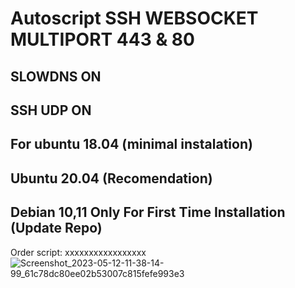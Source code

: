 # Autoscript SSH WEBSOCKET MULTIPORT 443 & 80

## SLOWDNS ON
## SSH UDP ON

## For ubuntu 18.04 (minimal instalation) 
## Ubuntu 20.04 (Recomendation) 
## Debian 10,11  Only For First Time Installation (Update Repo) <br>
  
  Order script: xxxxxxxxxxxxxxxxx
![Screenshot_2023-05-12-11-38-14-99_61c78dc80ee02b53007c815fefe993e3](https://github.com/AdaraS14/SC-Drag-E/assets/120331083/4df8bad1-b4d8-4a24-b52d-93e7ff6b2e34)

